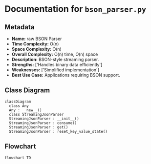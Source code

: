 # Documentation for `bson_parser.py`

## Metadata
- **Name:** raw BSON Parser
- **Time Complexity:** O(n)
- **Space Complexity:** O(n)
- **Overall Complexity:** O(n) time, O(n) space
- **Description:** BSON-style streaming parser.
- **Strengths:** ['Handles binary data efficiently']
- **Weaknesses:** ['Simplified implementation']
- **Best Use Case:** Applications requiring BSON support.

## Class Diagram
```mermaid
classDiagram
  class Any
  Any : __new__()
  class StreamingJsonParser
  StreamingJsonParser : __init__()
  StreamingJsonParser : consume()
  StreamingJsonParser : get()
  StreamingJsonParser : reset_key_value_state()

```

## Flowchart
```mermaid
flowchart TD

```

